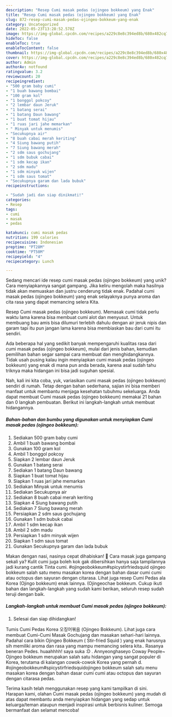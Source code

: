 ```yaml
---
description: "Resep Cumi masak pedas (ojingeo bokkeum) yang Enak"
title: "Resep Cumi masak pedas (ojingeo bokkeum) yang Enak"
slug: 872-resep-cumi-masak-pedas-ojingeo-bokkeum-yang-enak
category: Uncategorized
date: 2022-05-23T13:28:52.578Z
image: https://img-global.cpcdn.com/recipes/a229c8e8c394ed8b/680x482cq70/cumi-masak-pedas-ojingeo-bokkeum-foto-resep-utama.jpg
hideToc: false
enableToc: true
enableTocContent: false
thumbnail: https://img-global.cpcdn.com/recipes/a229c8e8c394ed8b/680x482cq70/cumi-masak-pedas-ojingeo-bokkeum-foto-resep-utama.jpg
cover: https://img-global.cpcdn.com/recipes/a229c8e8c394ed8b/680x482cq70/cumi-masak-pedas-ojingeo-bokkeum-foto-resep-utama.jpg
author: Admin
authorAv: notfound
ratingvalue: 3.2
reviewcount: 20
recipeingredient:
- "500 gram baby cumi"
- "1 buah bawang bombai"
- "100 gram kol"
- "1 bonggol pokcoy"
- "2 lembar daun Jeruk"
- "1 batang serai"
- "1 batang Daun bawang"
- "1 buat tomat hijau"
- "1 ruas jari jahe memarkan"
- " Minyak untuk menumis"
- "Secukupnya air"
- "8 buah cabai merah keriting"
- "4 Siung bawang putih"
- "7 Siung bawang merah"
- "2 sdm saus gochujang"
- "1 sdm bubuk cabai"
- "1 sdm kecap ikan"
- "2 sdm madu"
- "1 sdm minyak wijen"
- "1 sdm saus tomat"
- "Secukupnya garam dan lada bubuk"
recipeinstructions:

- "Sudah jadi dan siap dinikmati!"
categories:
- Resep
tags:
- cumi
- masak
- pedas

katakunci: cumi masak pedas 
nutrition: 199 calories
recipecuisine: Indonesian
preptime: "PT28M"
cooktime: "PT50M"
recipeyield: "4"
recipecategory: Lunch

---
```





Sedang mencari ide resep cumi masak pedas (ojingeo bokkeum) yang unik? Cara menyiapkannya sangat gampang. Jika keliru mengolah maka hasilnya tidak akan memuaskan dan justru cenderung tidak enak. Padahal cumi masak pedas (ojingeo bokkeum) yang enak selayaknya punya aroma dan cita rasa yang dapat memancing selera Kita.





Resep Cumi masak pedas (ojingeo bokkeum). Memasak cumi tidak perlu waktu lama karena bisa membuat cumi alot dan menyusut. Untuk membuang bau amis bisa dilumuri terlebih dahulu dengan air jeruk nipis dan garam tapi itu pun jangan lama karena bisa membiaskan bau dari cumi itu sendiri.

Ada beberapa hal yang sedikit banyak mempengaruhi kualitas rasa dari cumi masak pedas (ojingeo bokkeum), mulai dari jenis bahan, kemudian pemilihan bahan segar sampai cara membuat dan menghidangkannya. Tidak usah pusing kalau ingin menyiapkan cumi masak pedas (ojingeo bokkeum) yang enak di mana pun anda berada, karena asal sudah tahu triknya maka hidangan ini bisa jadi suguhan spesial.






Nah, kali ini kita coba, yuk, variasikan cumi masak pedas (ojingeo bokkeum) sendiri di rumah. Tetap dengan bahan sederhana, sajian ini bisa memberi manfaat untuk membantu menjaga kesehatan tubuhmu sekeluarga. Anda dapat membuat Cumi masak pedas (ojingeo bokkeum) memakai 21 bahan dan 0 langkah pembuatan. Berikut ini langkah-langkah untuk membuat hidangannya.

<!--inarticleads1-->

##### Bahan-bahan dan bumbu yang digunakan untuk menyiapkan Cumi masak pedas (ojingeo bokkeum):

1. Sediakan 500 gram baby cumi
1. Ambil 1 buah bawang bombai
1. Gunakan 100 gram kol
1. Ambil 1 bonggol pokcoy
1. Siapkan 2 lembar daun Jeruk
1. Gunakan 1 batang serai
1. Sediakan 1 batang Daun bawang
1. Siapkan 1 buat tomat hijau
1. Siapkan 1 ruas jari jahe memarkan
1. Sediakan  Minyak untuk menumis
1. Sediakan Secukupnya air
1. Sediakan 8 buah cabai merah keriting
1. Siapkan 4 Siung bawang putih
1. Sediakan 7 Siung bawang merah
1. Persiapkan 2 sdm saus gochujang
1. Gunakan 1 sdm bubuk cabai
1. Ambil 1 sdm kecap ikan
1. Ambil 2 sdm madu
1. Persiapkan 1 sdm minyak wijen
1. Siapkan 1 sdm saus tomat
1. Gunakan Secukupnya garam dan lada bubuk


Makan dengan nasi, nasinya cepat dihabiskan! 🤣 Cara masak juga gampang sekali ya? Kulit cumi juga boleh kok gak dibersihkan hanya saja tampilannya jadi kurang cantik Tinta cumi. #ojingeobokkeum#spicystirfriedsquid ojingeo bokkeum salah satu menu masakan korea dengan bahan dasar cumi cumi atau octopus dan sayuran dengan citarasa. Lihat juga resep Cumi Pedas ala Korea (Ojingo bokkeum) enak lainnya. (Ojingeochae bokkeum. Cukup ikuti bahan dan langkah-langkah yang sudah kami berikan, seluruh resep sudah teruji dengan baik. 

<!--inarticleads2-->

##### Langkah-langkah untuk membuat Cumi masak pedas (ojingeo bokkeum):


1. Selesai dan siap dihidangkan!

Tumis Cumi Pedas Korea 오징어볶음 (Ojingeo Bokkeum). Lihat juga cara membuat Cumi-Cumi Masak Gochujang dan masakan sehari-hari lainnya. Padahal cara bikin Ojingeo Bokkeum ( Stir-fried Squid ) yang enak harusnya sih memiliki aroma dan rasa yang mampu memancing selera kita.. Rasanya beneran Pedes. huaahhhh! saya suka :D . Annyeonghaseyo Coway People~ Ojingeo bokkeum merupakan salah satu hidangan yang sangat populer di Korea, terutama di kalangan cowok-cowok Korea yang pernah d. #ojingeobokkeum#spicystirfriedsquidojingeo bokkeum salah satu menu masakan korea dengan bahan dasar cumi cumi atau octopus dan sayuran dengan citarasa pedas. 

Terima kasih telah menggunakan resep yang kami tampilkan di sini. Harapan kami, olahan Cumi masak pedas (ojingeo bokkeum) yang mudah di atas dapat membantu anda menyiapkan hidangan yang sedap untuk keluarga/teman ataupun menjadi inspirasi untuk berbisnis kuliner. Semoga bermanfaat dan selamat mencoba!
